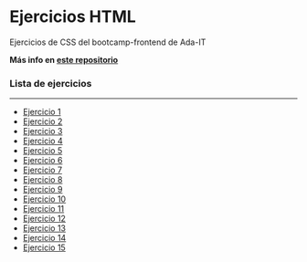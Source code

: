 # Ejercicios HTML

Ejercicios de CSS del bootcamp-frontend de Ada-IT

**Más info en [este repositorio](https://github.com/Ada-IT/bootcamp-frontend/tree/master/css)**

### Lista de ejercicios

---

- [Ejercicio 1](https://github.com/Kimcitaw/bfrontend-css/blob/master/index1.html)
- [Ejercicio 2](https://github.com/Kimcitaw/bfrontend-css/blob/master/index2.html)
- [Ejercicio 3](https://github.com/Kimcitaw/bfrontend-css/tree/master/ej3)
- [Ejercicio 4](https://github.com/Kimcitaw/bfrontend-css/tree/master/ej4)
- [Ejercicio 5](https://github.com/Kimcitaw/bfrontend-css/blob/master/index5.html)
- [Ejercicio 6](https://github.com/Kimcitaw/bfrontend-css/blob/master/index6.html)
- [Ejercicio 7](https://github.com/Kimcitaw/bfrontend-css/blob/master/index7.html)
- [Ejercicio 8](https://github.com/Kimcitaw/bfrontend-css/blob/master/index8.html)
- [Ejercicio 9](https://github.com/Kimcitaw/bfrontend-css/blob/master/index9.html)
- [Ejercicio 10](https://github.com/Kimcitaw/bfrontend-css/blob/master/index10.html)
- [Ejercicio 11](https://github.com/Kimcitaw/bfrontend-css/blob/master/index11.html)
- [Ejercicio 12](https://github.com/Kimcitaw/bfrontend-css/blob/master/index12.html)
- [Ejercicio 13](https://github.com/Kimcitaw/bfrontend-css/blob/master/index13.html)
- [Ejercicio 14](https://github.com/Kimcitaw/bfrontend-css/blob/master/index14.html)
- [Ejercicio 15](https://github.com/Kimcitaw/bfrontend-css/tree/master/ej15)
